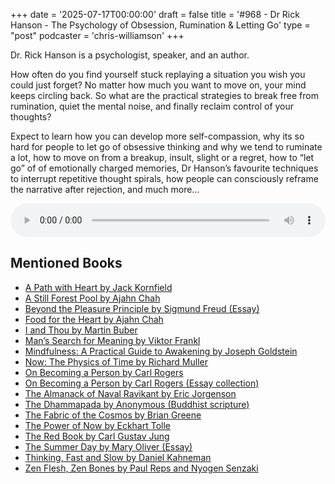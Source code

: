 +++
date = '2025-07-17T00:00:00'
draft = false
title = '#968 - Dr Rick Hanson - The Psychology of Obsession, Rumination & Letting Go'
type = "post"
podcaster = 'chris-williamson'
+++

Dr. Rick Hanson is a psychologist, speaker, and an author.

How often do you find yourself stuck replaying a situation you wish you could just forget? No matter how much you want to move on, your mind keeps circling back. So what are the practical strategies to break free from rumination, quiet the mental noise, and finally reclaim control of your thoughts?

Expect to learn how you can develop more self-compassion, why its so hard for people to let go of obsessive thinking and why we tend to ruminate a lot, how to move on from a breakup, insult, slight or a regret, how to “let go” of of emotionally charged memories, Dr Hanson’s favourite techniques to interrupt repetitive thought spirals, how people can consciously reframe the narrative after rejection, and much more…

<audio controls style="width: 100%; max-width: 800px;">
  <source src="https://pdst.fm/e/chrt.fm/track/G454/prfx.byspotify.com/e/traffic.megaphone.fm/SIXMSB6654838406.mp3?updated=1752710868" type="audio/mpeg">
  Your browser does not support the audio element.
</audio>

## Mentioned Books

- [A Path with Heart by Jack Kornfield](https://www.amazon.com/s?k=A+Path+with+Heart+by+Jack+Kornfield&tag=podcaststoboo-20)
- [A Still Forest Pool by Ajahn Chah](https://www.amazon.com/s?k=A+Still+Forest+Pool+by+Ajahn+Chah&tag=podcaststoboo-20)
- [Beyond the Pleasure Principle by Sigmund Freud (Essay)](https://www.amazon.com/s?k=Beyond+the+Pleasure+Principle+by+Sigmund+Freud+(Essay)&tag=podcaststoboo-20)
- [Food for the Heart by Ajahn Chah](https://www.amazon.com/s?k=Food+for+the+Heart+by+Ajahn+Chah&tag=podcaststoboo-20)
- [I and Thou by Martin Buber](https://www.amazon.com/s?k=I+and+Thou+by+Martin+Buber&tag=podcaststoboo-20)
- [Man’s Search for Meaning by Viktor Frankl](https://www.amazon.com/s?k=Man’s+Search+for+Meaning+by+Viktor+Frankl&tag=podcaststoboo-20)
- [Mindfulness: A Practical Guide to Awakening by Joseph Goldstein](https://www.amazon.com/s?k=Mindfulness:+A+Practical+Guide+to+Awakening+by+Joseph+Goldstein&tag=podcaststoboo-20)
- [Now: The Physics of Time by Richard Muller](https://www.amazon.com/s?k=Now:+The+Physics+of+Time+by+Richard+Muller&tag=podcaststoboo-20)
- [On Becoming a Person by Carl Rogers](https://www.amazon.com/s?k=On+Becoming+a+Person+by+Carl+Rogers&tag=podcaststoboo-20)
- [On Becoming a Person by Carl Rogers (Essay collection)](https://www.amazon.com/s?k=On+Becoming+a+Person+by+Carl+Rogers+(Essay+collection)&tag=podcaststoboo-20)
- [The Almanack of Naval Ravikant by Eric Jorgenson](https://www.amazon.com/s?k=The+Almanack+of+Naval+Ravikant+by+Eric+Jorgenson&tag=podcaststoboo-20)
- [The Dhammapada by Anonymous (Buddhist scripture)](https://www.amazon.com/s?k=The+Dhammapada+by+Anonymous+(Buddhist+scripture)&tag=podcaststoboo-20)
- [The Fabric of the Cosmos by Brian Greene](https://www.amazon.com/s?k=The+Fabric+of+the+Cosmos+by+Brian+Greene&tag=podcaststoboo-20)
- [The Power of Now by Eckhart Tolle](https://www.amazon.com/s?k=The+Power+of+Now+by+Eckhart+Tolle&tag=podcaststoboo-20)
- [The Red Book by Carl Gustav Jung](https://www.amazon.com/s?k=The+Red+Book+by+Carl+Gustav+Jung&tag=podcaststoboo-20)
- [The Summer Day by Mary Oliver (Essay)](https://www.amazon.com/s?k=The+Summer+Day+by+Mary+Oliver+(Essay)&tag=podcaststoboo-20)
- [Thinking, Fast and Slow by Daniel Kahneman](https://www.amazon.com/s?k=Thinking,+Fast+and+Slow+by+Daniel+Kahneman&tag=podcaststoboo-20)
- [Zen Flesh, Zen Bones by Paul Reps and Nyogen Senzaki](https://www.amazon.com/s?k=Zen+Flesh,+Zen+Bones+by+Paul+Reps+and+Nyogen+Senzaki&tag=podcaststoboo-20)